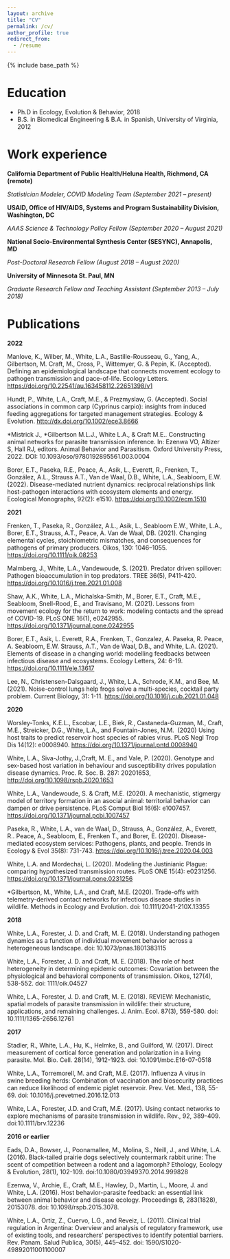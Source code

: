 ```yaml
---
layout: archive
title: "CV"
permalink: /cv/
author_profile: true
redirect_from:
  - /resume
---
```


{% include base_path %}

Education
======
* Ph.D in Ecology, Evolution & Behavior, 2018
* B.S. in Biomedical Engineering & B.A. in Spanish, University of Virginia, 2012

Work experience
======
**California Department of Public Health/Heluna Health, Richmond, CA (remote)**

*Statistician Modeler, COVID Modeling Team	(September 2021 – present)*

**USAID, Office of HIV/AIDS, Systems and Program Sustainability Division, Washington, DC**

*AAAS Science & Technology Policy Fellow (September 2020 – August 2021)*

**National Socio-Environmental Synthesis Center (SESYNC), Annapolis, MD**

*Post-Doctoral Research Fellow (August 2018 – August 2020)*

**University of Minnesota	St. Paul, MN**

*Graduate Research Fellow and Teaching Assistant (September 2013 – July 2018)*
  
Publications
======

**2022**

Manlove, K., Wilber, M., White, L.A.,  Bastille-Rousseau, G., Yang, A., Gilbertson, M. Craft, M.,  Cross, P., Wittemyer, G. & Pepin, K. (Accepted). Defining an epidemiological landscape that connects movement ecology to pathogen transmission and pace-of-life. Ecology Letters. https://doi.org/10.22541/au.163458112.22651398/v1

Hundt, P., White, L.A., Craft, M.E., & Prezmyslaw, G. (Accepted). Social associations in common carp (Cyprinus carpio): insights from induced feeding aggregations for targeted management strategies. Ecology & Evolution. http://dx.doi.org/10.1002/ece3.8666

*Mistrick J., *Gilbertson M.L.J., White L.A., & Craft M.E.. Constructing animal networks for parasite transmission inference. In: Ezenwa VO, Altizer S, Hall RJ, editors. Animal Behavior and Parasitism. Oxford University Press, 2022. DOI:
10.1093/oso/9780192895561.003.0004

Borer, E.T., Paseka, R.E., Peace, A., Asik, L., Everett, R., Frenken, T., González, A.L.,  Strauss A.T., Van de Waal, D.B., White, L.A., Seabloom, E.W. (2022). Disease-mediated nutrient dynamics: reciprocal relationships link host-pathogen interactions with ecosystem elements and energy. Ecological Monographs, 92(2): e1510. https://doi.org/10.1002/ecm.1510

**2021**

Frenken, T., Paseka, R., González, A.L., Asik, L., Seabloom E.W., White, L.A., Borer, E.T.,  Strauss, A.T., Peace, A. Van de Waal, DB. (2021). Changing elemental cycles, stoichiometric mismatches, and consequences for pathogens of primary producers. Oikos, 130: 1046–1055. https://doi.org/10.1111/oik.08253

Malmberg, J., White, L.A., Vandewoude, S. (2021). Predator driven spillover: Pathogen bioaccumulation in top predators. TREE 36(5), P411-420. https://doi.org/10.1016/j.tree.2021.01.008

Shaw, A.K., White, L.A., Michalska-Smith, M., Borer, E.T., Craft, M.E., Seabloom, Snell-Rood, E., and Travisano, M. (2021). Lessons from movement ecology for the return to work: modeling contacts and the spread of COVID-19. PLoS ONE 16(1), e0242955. https://doi.org/10.1371/journal.pone.0242955

Borer, E.T., Asik, L. Everett, R.A., Frenken, T., Gonzalez, A. Paseka, R. Peace, A. Seabloom, E.W. Strauss, A.T., Van de Waal, D.B., and White, L.A. (2021). Elements of disease in a changing world: modelling feedbacks between infectious disease and ecosystems. Ecology Letters, 24: 6-19. https://doi.org/10.1111/ele.13617

Lee, N., Christensen-Dalsgaard, J., White, L.A., Schrode, K.M., and Bee, M. (2021). Noise-control lungs help frogs solve a multi-species, cocktail party problem. Current Biology, 31: 1-11. https://doi.org/10.1016/j.cub.2021.01.048

**2020**

Worsley-Tonks, K.E.L., Escobar, L.E., Biek, R., Castaneda-Guzman, M., Craft, M.E., Streicker, D.G., White, L.A., and Fountain-Jones, N.M.  (2020) Using host traits to predict reservoir host species of rabies virus. PLoS Negl Trop Dis 14(12): e0008940. https://doi.org/10.1371/journal.pntd.0008940

White, L.A., Siva-Jothy, J.,Craft, M. E., and Vale, P. (2020). Genotype and sex-based host variation in behaviour and susceptibility drives population disease dynamics. Proc. R. Soc. B. 287: 20201653, http://doi.org/10.1098/rspb.2020.1653

White, L.A., Vandewoude, S. & Craft, M.E. (2020). A mechanistic, stigmergy model of territory formation in an asocial animal: territorial behavior can dampen or drive persistence. PLoS Comput Biol 16(6): e1007457. https://doi.org/10.1371/journal.pcbi.1007457

Paseka, R., White, L.A., van de Waal, D., Strauss, A., González, A., Everett, R.. Peace, A., Seabloom, E., Frenken T., and Borer, E. (2020). Disease-mediated ecosystem services: Pathogens, plants, and people. Trends in Ecology & Evol 35(8): 731-743. https://doi.org/10.1016/j.tree.2020.04.003

White, L.A. and Mordechai, L. (2020). Modeling the Justinianic Plague: comparing hypothesized transmission routes. PLoS ONE 15(4): e0231256. https://doi.org/10.1371/journal.pone.0231256

*Gilbertson, M., White, L.A., and Craft, M.E. (2020). Trade-offs with telemetry-derived contact networks for infectious disease studies in wildlife. Methods in Ecology and Evolution. doi: 10.1111/2041-210X.13355

**2018**

White, L.A., Forester, J. D. and Craft, M. E. (2018). Understanding pathogen dynamics as a function of individual movement behavior across a heterogeneous landscape. doi: 10.1073/pnas.1801383115

White, L.A., Forester, J. D. and Craft, M. E. (2018). The role of host heterogeneity in determining epidemic outcomes: Covariation between the physiological and behavioral components of transmission. Oikos, 127(4), 538-552. doi: 1111/oik.04527

White, L.A., Forester, J. D. and Craft, M. E. (2018). REVIEW: Mechanistic, spatial models of parasite transmission in wildlife: their structure, applications, and remaining challenges. J. Anim. Ecol. 87(3), 559-580. doi: 10.1111/1365-2656.12761

**2017**

Stadler, R., White, L.A., Hu, K., Helmke, B., and Guilford, W. (2017). Direct measurement of cortical force generation and polarization in a living parasite. Mol. Bio. Cell. 28(14), 1912-1923. doi: 10.1091/mbc.E16-07-0518

White, L.A., Torremorell, M. and Craft, M.E. (2017). Influenza A virus in swine breeding herds: Combination of vaccination and biosecurity practices can reduce likelihood of endemic piglet reservoir. Prev. Vet. Med., 138, 55-69. doi: 10.1016/j.prevetmed.2016.12.013

White, L.A., Forester, J.D. and Craft, M.E. (2017). Using contact networks to explore mechanisms of parasite transmission in wildlife.  Rev., 92, 389-409. doi:10.1111/brv.12236

**2016 or earlier**

Eads, D.A., Bowser, J., Poonamallee, M., Molina, S., Neill, J., and White, L.A. (2016). Black-tailed prairie dogs selectively countermark rabbit urine: The scent of competition between a rodent and a lagomorph? Ethology, Ecology & Evolution, 28(1), 102-109. doi:10.1080/03949370.2014.999828

Ezenwa, V., Archie, E., Craft, M.E., Hawley, D., Martin, L., Moore, J. and White, L.A. (2016). Host behavior-parasite feedback: an essential link between animal behavior and disease ecology. Proceedings B, 283(1828), 20153078. doi: 10.1098/rspb.2015.3078.

White, L.A., Ortiz, Z., Cuervo, L.G., and Reveiz, L. (2011). Clinical trial regulation in Argentina: Overview and analysis of regulatory framework, use of existing tools, and researchers’ perspectives to identify potential barriers. Rev. Panam. Salud Publica, 30(5), 445–452. doi: 1590/S1020-49892011001100007
